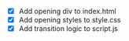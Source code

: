 - [x] Add opening div to index.html
- [x] Add opening styles to style.css
- [x] Add transition logic to script.js
